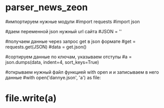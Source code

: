 # parser_news_zeon


#импортируем нужные модули
#import requests
#import json


#даем переменной json нужный url сайта
#JSON = ''

#получаем данные через запрос get в json формате
#get = requests.get(JSON)
#data = get.json()

#сортируем данные по ключам, указываем отступы
#a = json.dumps(data, indent=4, sort_keys=True)

#открываем нужный файл функцией with open и и записываем в него данные
#with open('dannye.json', 'a') as file:
#    file.write(a)

